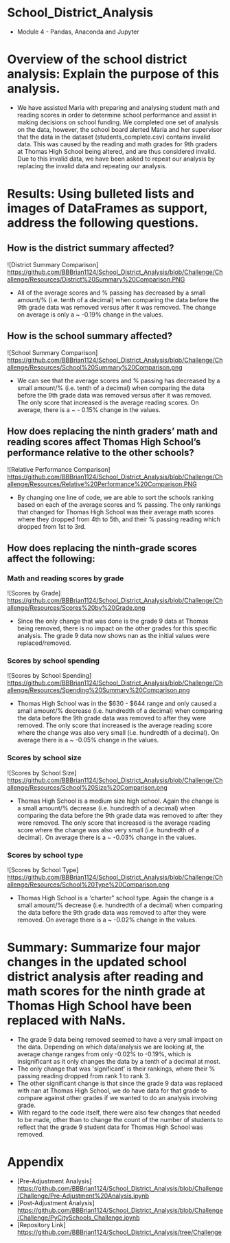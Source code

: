# School_District_Analysis
* Module 4 - Pandas, Anaconda and Jupyter

# Overview of the school district analysis: Explain the purpose of this analysis.
* We have assisted Maria with preparing and analysing student math and reading scores in order to determine school performance and assist in making decisions on school funding. We completed one set of analysis on the data, however, the school board alerted Maria and her supervisor that the data in the dataset (students_complete.csv) contains invalid data. This was caused by the reading and math grades for 9th graders at Thomas High School being altered, and are thus considered invalid. Due to this invalid data, we have been asked to repeat our analysis by replacing the invalid data and repeating our analysis.

# Results: Using bulleted lists and images of DataFrames as support, address the following questions.

## How is the district summary affected?
![District Summary Comparison] https://github.com/BBBrian1124/School_District_Analysis/blob/Challenge/Challenge/Resources/District%20Summary%20Comparison.PNG
* All of the average scores and % passing has decreased by a small amount/% (i.e. tenth of a decimal) when comparing the data before the 9th grade data was removed versus after it was removed. The change on average is only a ~ -0.19% change in the values.

## How is the school summary affected?
![School Summary Comparison] https://github.com/BBBrian1124/School_District_Analysis/blob/Challenge/Challenge/Resources/School%20Summary%20Comparison.png
* We can see that the average scores and % passing has decreased by a small amount/% (i.e. tenth of a decimal) when comparing the data before the 9th grade data was removed versus after it was removed. The only score that increased is the average reading scores. On average, there is a ~ - 0.15% change in the values.

## How does replacing the ninth graders’ math and reading scores affect Thomas High School’s performance relative to the other schools?
![Relative Performance Comparison] https://github.com/BBBrian1124/School_District_Analysis/blob/Challenge/Challenge/Resources/Relative%20Performance%20Comparison.PNG
* By changing one line of code, we are able to sort the schools ranking based on each of the average scores and % passing. The only rankings that changed for Thomas High School was their average math scores where they dropped from 4th to 5th, and their % passing reading which dropped from 1st to 3rd.

## How does replacing the ninth-grade scores affect the following:

### Math and reading scores by grade
![Scores by Grade] https://github.com/BBBrian1124/School_District_Analysis/blob/Challenge/Challenge/Resources/Scores%20by%20Grade.png
* Since the only change that was done is the grade 9 data at Thomas being removed, there is no impact on the other grades for this specific analysis. The grade 9 data now shows nan as the initial values were replaced/removed. 

### Scores by school spending
![Scores by School Spending] https://github.com/BBBrian1124/School_District_Analysis/blob/Challenge/Challenge/Resources/Spending%20Summary%20Comparison.png
* Thomas High School was in the $630 - $644 range and only caused a small amount/% decrease (i.e. hundredth of a decimal) when comparing the data before the 9th grade data was removed to after they were removed. The only score that increased is the average reading score where the change was also very small (i.e. hundredth of a decimal). On average there is a ~ -0.05% change in the values.
### Scores by school size
![Scores by School Size] https://github.com/BBBrian1124/School_District_Analysis/blob/Challenge/Challenge/Resources/School%20Size%20Comparison.png
* Thomas High School is a medium size high school. Again the change is a small amount/% decrease (i.e. hundredth of a decimal) when comparing the data before the 9th grade data was removed to after they were removed. The only score that increased is the average reading score where the change was also very small (i.e. hundredth of a decimal). On average there is a ~ -0.03% change in the values.

### Scores by school type
![Scores by School Type] https://github.com/BBBrian1124/School_District_Analysis/blob/Challenge/Challenge/Resources/School%20Type%20Comparison.png
* Thomas High School is a 'charter" school type. Again the change is a small amount/% decrease (i.e. hundredth of a decimal) when comparing the data before the 9th grade data was removed to after they were removed. On average there is a ~ -0.02% change in the values.

# Summary: Summarize four major changes in the updated school district analysis after reading and math scores for the ninth grade at Thomas High School have been replaced with NaNs.
* The grade 9 data being removed seemed to have a very small impact on the data. Depending on which data/analysis we are looking at, the average change ranges from only -0.02% to -0.19%, which is insignificant as it only changes the data by a tenth of a decimal at most.
* The only change that was 'significant' is their rankings, where their % passing reading dropped from rank 1 to rank 3.
* The other significant change is that since the grade 9 data was replaced with nan at Thomas High School, we do have data for that grade to compare against other grades if we wanted to do an analysis involving grade.
* With regard to the code itself, there were also few changes that needed to be made, other than to change the count of the number of students to reflect that the grade 9 student data for Thomas High School was removed.


# Appendix 
* [Pre-Adjustment Analysis] https://github.com/BBBrian1124/School_District_Analysis/blob/Challenge/Challenge/Pre-Adjustment%20Analysis.ipynb
* [Post-Adjustment Analysis] https://github.com/BBBrian1124/School_District_Analysis/blob/Challenge/Challenge/PyCitySchools_Challenge.ipynb
* [Repository Link] https://github.com/BBBrian1124/School_District_Analysis/tree/Challenge
